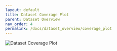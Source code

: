 ```yaml
---
layout: default
title: Dataset Coverage Plot
parent: Dataset Overview
nav_order: 4
permalink: /docs/dataset_overview/coverage_plot
---
```




![Dataset Coverage Plot](https://bhfdsc.github.io/documentation/assets/images/dataset_coverage_plot.png)
